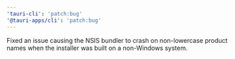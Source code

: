 ```yaml
---
'tauri-cli': 'patch:bug'
'@tauri-apps/cli': 'patch:bug'
---
```


Fixed an issue causing the NSIS bundler to crash on non-lowercase product names when the installer was built on a non-Windows system.
